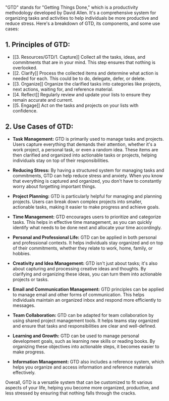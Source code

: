 "GTD" stands for "Getting Things Done," which is a productivity methodology developed by David Allen. It's a comprehensive system for organizing tasks and activities to help individuals be more productive and reduce stress. Here's a breakdown of GTD, its components, and some use cases:

## **1. Principles of GTD:**

- [[3. Resources/GTD/1. Capture]] Collect all the tasks, ideas, and commitments that are in your mind. This step ensures that nothing is overlooked.
- [[2. Clarify]] Process the collected items and determine what action is needed for each. This could be to do, delegate, defer, or delete.
- [[3. Organize]] Organize the clarified tasks into categories like projects, next actions, waiting for, and reference material.
- [[4. Reflect]]  Regularly review and update your lists to ensure they remain accurate and current.
- [[5. Engage]] Act on the tasks and projects on your lists with confidence.

## **2. Use Cases of GTD:**

- **Task Management:** GTD is primarily used to manage tasks and projects. Users capture everything that demands their attention, whether it's a work project, a personal task, or even a random idea. These items are then clarified and organized into actionable tasks or projects, helping individuals stay on top of their responsibilities.
    
- **Reducing Stress:** By having a structured system for managing tasks and commitments, GTD can help reduce stress and anxiety. When you know that everything is captured and organized, you don't have to constantly worry about forgetting important things.
    
- **Project Planning:** GTD is particularly helpful for managing and planning projects. Users can break down complex projects into smaller, actionable tasks, making it easier to make progress and achieve goals.
    
- **Time Management:** GTD encourages users to prioritize and categorize tasks. This helps in effective time management, as you can quickly identify what needs to be done next and allocate your time accordingly.
    
- **Personal and Professional Life:** GTD can be applied in both personal and professional contexts. It helps individuals stay organized and on top of their commitments, whether they relate to work, home, family, or hobbies.
    
- **Creativity and Idea Management:** GTD isn't just about tasks; it's also about capturing and processing creative ideas and thoughts. By clarifying and organizing these ideas, you can turn them into actionable projects or tasks.
    
- **Email and Communication Management:** GTD principles can be applied to manage email and other forms of communication. This helps individuals maintain an organized inbox and respond more efficiently to messages.
    
- **Team Collaboration:** GTD can be adapted for team collaboration by using shared project management tools. It helps teams stay organized and ensure that tasks and responsibilities are clear and well-defined.
    
- **Learning and Growth:** GTD can be used to manage personal development goals, such as learning new skills or reading books. By organizing these objectives into actionable steps, it becomes easier to make progress.
    
- **Information Management:** GTD also includes a reference system, which helps you organize and access information and reference materials effectively.
    

Overall, GTD is a versatile system that can be customized to fit various aspects of your life, helping you become more organized, productive, and less stressed by ensuring that nothing falls through the cracks.